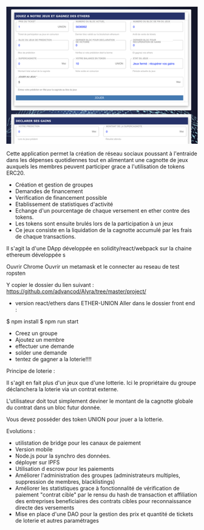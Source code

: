 ![Settings Window](https://github.com/advancod/Alyra/blob/master/project/Capture%20d%E2%80%99%C3%A9cran%202019-05-21%20%C3%A0%2002.17.49.png)

Cette application permet la création de réseau sociaux poussant à l'entraide dans les dépenses quotidiennes tout en alimentant une cagnotte de jeux auxquels les membres peuvent participer grace a l'utilisation de tokens ERC20.

- Création et gestion de groupes
- Demandes de financement
- Verification de financement possible
- Etablissement de statistiques d'activité
- Echange d'un pourcentage de chaque versement en ether contre des tokens.
- Les tokens sont ensuite brulés lors de la participation à un jeux
- Ce jeux consiste en la liquidation de la cagnotte accumulé par les frais de chaque transactions.

Il s'agit la d'une DApp développée en solidity/react/webpack sur la chaine ethereum développée s

Ouvrir Chrome Ouvrir un metamask et le connecter au reseau de test ropsten

Y copier le dossier du lien suivant :
https://github.com/advancod/Alyra/tree/master/project/


- version react/ethers dans ETHER-UNION
Aller dans le dossier front end :

$ npm install
$ npm run start


- Creez un groupe
- Ajoutez un membre
- effectuer une demande
- solder une demande
- tentez de gagner a la loterie!!!!

Principe de loterie :

Il s'agit en fait plus d'un jeux que d'une lotterie. Ici le propriétaire du groupe déclanchera la loterie via un contrat externe.

L'utilisateur doit tout simplement deviner le montant de la cagnotte globale du contrat dans un bloc futur donnée.

Vous devez posséder des token UNION pour jouer a la lotterie.

Evolutions :
- utilistation de bridge pour les canaux de paiement
- Version mobile
- Node.js pour la synchro des données.
- déployer sur IPFS
- Utilisation d escrow pour les paiements
- Améliorer l'administration des groupes (administrateurs multiples, suppression de membres, blacklistings)
- Améliorer les statistiques grace à fonctionnalité de vérification de paiement "contrat cible" par le rensu du hash de transaction et affiliation des entreprises beneficiaires des contrats cibles pour reconnaissance directe des versements
- Mise en place d'une DAO pour la gestion des prix et quantité de tickets de loterie et autres paramétrages
